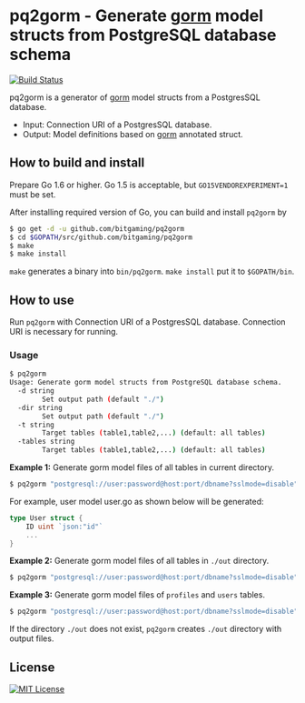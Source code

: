 # pq2gorm - Generate [gorm](https://github.com/jinzhu/gorm) model structs from PostgreSQL database schema

[![Build Status](https://travis-ci.org/wantedly/pq2gorm.svg?branch=master)](https://travis-ci.org/wantedly/pq2gorm)

pq2gorm is a generator of [gorm](https://github.com/jinzhu/gorm) model structs from a PostgresSQL database.

* Input: Connection URI of a PostgresSQL database.
* Output: Model definitions based on [gorm](https://github.com/jinzhu/gorm) annotated struct.

## How to build and install

Prepare Go 1.6 or higher.
Go 1.5 is acceptable, but `GO15VENDOREXPERIMENT=1` must be set.

After installing required version of Go, you can build and install `pq2gorm` by

```bash
$ go get -d -u github.com/bitgaming/pq2gorm
$ cd $GOPATH/src/github.com/bitgaming/pq2gorm
$ make
$ make install
```

`make` generates a binary into `bin/pq2gorm`.
`make install` put it to `$GOPATH/bin`.

## How to use

Run `pq2gorm` with Connection URI of a PostgresSQL database.
Connection URI is necessary for running.

### Usage

```bash
$ pq2gorm
Usage: Generate gorm model structs from PostgreSQL database schema.
  -d string
        Set output path (default "./")
  -dir string
        Set output path (default "./")
  -t string
        Target tables (table1,table2,...) (default: all tables)
  -tables string
        Target tables (table1,table2,...) (default: all tables)
```

**Example 1:** Generate gorm model files of all tables in current directory.

```bash
$ pq2gorm "postgresql://user:password@host:port/dbname?sslmode=disable"
```

For example, user model user.go as shown below will be generated:

```go
type User struct {
    ID uint `json:"id"`
    ...
}
```

**Example 2:** Generate gorm model files of all tables in `./out` directory.

```bash
$ pq2gorm "postgresql://user:password@host:port/dbname?sslmode=disable" -d ./out
```

**Example 3:** Generate gorm model files of `profiles` and `users` tables.

```bash
$ pq2gorm "postgresql://user:password@host:port/dbname?sslmode=disable" -d ./out -t profiles,users
```

If the directory `./out` does not exist, `pq2gorm` creates `./out` directory with output files.

## License
[![MIT License](http://img.shields.io/badge/license-MIT-blue.svg?style=flat)](LICENSE)
